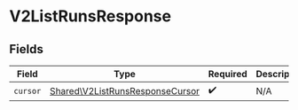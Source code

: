 # V2ListRunsResponse


## Fields

| Field                                                                              | Type                                                                               | Required                                                                           | Description                                                                        |
| ---------------------------------------------------------------------------------- | ---------------------------------------------------------------------------------- | ---------------------------------------------------------------------------------- | ---------------------------------------------------------------------------------- |
| `cursor`                                                                           | [Shared\V2ListRunsResponseCursor](../../Models/Shared/V2ListRunsResponseCursor.md) | :heavy_check_mark:                                                                 | N/A                                                                                |